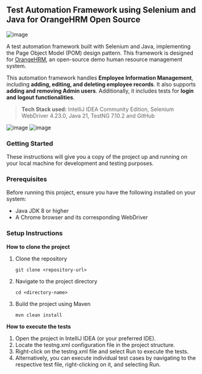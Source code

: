 ## Test Automation Framework using Selenium and Java for OrangeHRM Open Source

  ![image](https://github.com/user-attachments/assets/b159afcf-07a9-4955-a31f-8afca6b6ebe0)

  A test automation framework built with Selenium and Java, implementing the Page Object Model (POM) design pattern. 
  This framework is designed for [OrangeHRM](https://opensource-demo.orangehrmlive.com/web/index.php/auth/login), an open-source demo human resource management system.
  
  This automation framework handles **Employee Information Management**, including **adding, editing, and deleting employee records**. 
  It also supports **adding and removing Admin users**. Additionally, it includes tests for **login and logout functionalities**.
  > **Tech Stack used:** IntelliJ IDEA Community Edition, Selenium WebDriver 4.23.0, Java 21, TestNG 7.10.2 and GitHub

  ![image](https://github.com/user-attachments/assets/a49d2491-9fc5-4960-8df5-bd9f33f403c6)
  ![image](https://github.com/user-attachments/assets/28955411-7ddb-4222-b45c-8be7143b136d)
  
### Getting Started

  These instructions will give you a copy of the project up and running on
  your local machine for development and testing purposes. 

### Prerequisites

  Before running this project, ensure you have the following installed on your system:
  - Java JDK 8 or higher
  - A Chrome browser and its corresponding WebDriver


### Setup Instructions

  **How to clone the project**
  1. Clone the repository
  
      `git clone <repository-url>`
  3. Navigate to the project directory
  
      `cd <directory-name>`
  5. Build the project using Maven
  
      `mvn clean install`
  
  **How to execute the tests**
  1. Open the project in IntelliJ IDEA (or your preferred IDE).
  2. Locate the testng.xml configuration file in the project structure.
  3. Right-click on the testng.xml file and select Run to execute the tests.
  4. Alternatively, you can execute individual test cases by navigating to the respective test file, right-clicking on it, and selecting Run.
